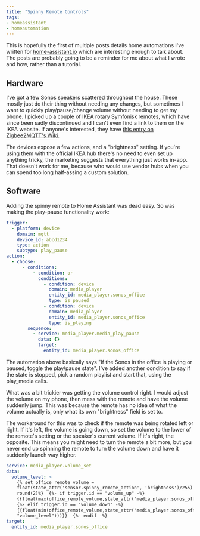 ```yaml
---
title: "Spinny Remote Controls"
tags: 
- homeassistant
- homeautomation
---
```


This is hopefully the first of multiple posts details home automations I've written for [home-assistant.io]() which are interesting enough to talk about. The posts are probably going to be a reminder for me about what I wrote and how, rather than a tutorial. 

## Hardware

I've got a few Sonos speakers scattered throughout the house. These mostly just do their thing without needing any changes, but sometimes I want to quickly play/pause/change volume without needing to get my phone. I picked up a couple of IKEA rotary Symfonisk remotes, which have since been sadly discontinued and I can't even find a link to them on the IKEA website. If anyone's interested, they have [this entry on Zigbee2MQTT's Wiki](https://www.zigbee2mqtt.io/devices/E1744.html). 

The devices expose a few actions, and a "brightness" setting. If you're using them with the official IKEA hub there's no need to even set up anything tricky, the marketing suggests that everything just works in-app. That doesn't work for me, because who would use vendor hubs when you can spend too long half-assing a custom solution.

## Software

Adding the spinny remote to Home Assistant was dead easy. So was making the play-pause functionality work:

```yaml
trigger:
  - platform: device
    domain: mqtt
    device_id: abcd1234
    type: action
    subtype: play_pause
action:
  - choose:
      - conditions:
          - condition: or
            conditions:
              - condition: device
                domain: media_player
                entity_id: media_player.sonos_office
                type: is_paused
              - condition: device
                domain: media_player
                entity_id: media_player.sonos_office
                type: is_playing
        sequence:
          - service: media_player.media_play_pause
            data: {}
            target:
              entity_id: media_player.sonos_office
```

The automation above basically says "If the Sonos in the office is playing or paused, toggle the play/pause state". I've added another condition to say if the state is stopped, pick a random playlist and start that, using the play_media calls. 

What was a bit trickier was getting the volume control right. I would adjust the volume on my phone, then mess with the remote and have the volume suddenly jump. This was because the remote has no idea of what the volume actually is, only what its own "brightness" field is set to. 

The workaround for this was to check if the remote was being rotated left or right. If it's left, the volume is going down, so set the volume to the lower of the remote's setting or the speaker's current volume. If it's right, the opposite. This means you might need to turn the remote a bit more, but you never end up spinning the remote to turn the volume down and have it suddenly launch way higher. 

```yaml
service: media_player.volume_set
data:
  volume_level: >
    {% set office_remote_volume =
    float(state_attr('sensor.spinny_remote_action', 'brightness')/255) |
    round(2)%}  {%- if trigger.id == "volume_up" -%}
    {{float(max(office_remote_volume,state_attr("media_player.sonos_office","volume_level")))}}
    {%- elif trigger.id == "volume_down" -%}
    {{float(min(office_remote_volume,state_attr("media_player.sonos_office",
    "volume_level")))}}  {%- endif -%}
target:
  entity_id: media_player.sonos_office
```